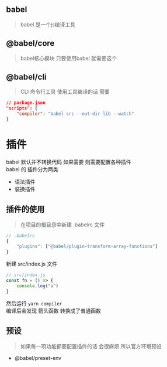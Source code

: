 ## babel
> babel 是一个js编译工具

## @babel/core
> babel核心模块 只要使用babel 就需要这个

## @babel/cli
> CLI 命令行工具 使用工具编译的话 需要  
```json
// package.json
"scripts": {
    "compiler": "babel src --out-dir lib --watch"
}
```

# 插件
babel 默认并不转换代码 如果需要 则需要配置各种插件  
babel 的 插件分为两类   
+ 语法插件
+ 装换插件


## 插件的使用
> 在项目的根目录中新建 .babelrc 文件
```js
// .babelrc
{
    "plugins": ["@babel/plugin-transform-array-functions"]
}
```
新建 src/index.js 文件
```js
// src/index.js
const fn = () => {
    console.log("a")
}
```
然后运行 `yarn compiler`  
编译后会发现 箭头函数 转换成了普通函数

## 预设
> 如果每一项功能都要配置插件的话 会很麻烦 所以官方环境预设

+ @babel/preset-env   

